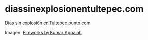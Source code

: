 # diassinexplosionentultepec.com

[Días sin explosión en Tultepec punto com](https://diassinexplosionentultepec.com)

Imagen: [Fireworks by Kumar Appaiah](https://flic.kr/p/8fUcZE)
